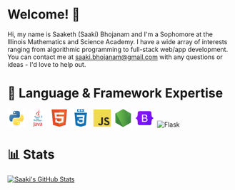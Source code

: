 # Welcome! 👋

Hi, my name is Saaketh (Saaki) Bhojanam and I'm a Sophomore at the Illinois Mathematics and Science Academy. I have a wide array of interests ranging from algorithmic programming to full-stack web/app development. You can contact me at saaki.bhojanam@gmail.com with any questions or ideas - I'd love to help out.

# 🌱 Language & Framework Expertise

<div>
  <img src="https://github.com/devicons/devicon/blob/master/icons/python/python-original.svg" title="Python" alt="Python" width="40" height="40"/>&nbsp;
  <img src="https://github.com/devicons/devicon/blob/master/icons/java/java-original-wordmark.svg" title="Java" alt="Java" width="40" height="40"/>&nbsp;
  <img src="https://github.com/devicons/devicon/blob/master/icons/html5/html5-original.svg" title="HTML5" alt="HTML" width="40" height="40"/>&nbsp;
  <img src="https://github.com/devicons/devicon/blob/master/icons/css3/css3-plain-wordmark.svg"  title="CSS3" alt="CSS" width="40" height="40"/>&nbsp;
  <img src="https://github.com/devicons/devicon/blob/master/icons/javascript/javascript-original.svg" title="JavaScript" alt="JavaScript" width="40"/>&nbsp;
  <img src="https://github.com/devicons/devicon/blob/master/icons/nodejs/nodejs-original.svg" title="Node.js" alt="Node.js" width="40"/>&nbsp;
  <img src="https://github.com/devicons/devicon/blob/master/icons/bootstrap/bootstrap-original.svg" title="Bootstrap" alt="Bootstrap" width="40"/>&nbsp;
  <img src="https://external-preview.redd.it/n9EWl-GXdiaYYVOhB3Dy1hT69l0v8KfPnDVeqDQ6ANE.jpg?width=640&crop=smart&auto=webp&s=2d2869322e0dc4ca537a9b71295e4e9f1b3e9a58" title="Flask" alt="Flask" width="40"/>&nbsp; 


</div>

#  📊 Stats

[![Saaki's GitHub Stats](https://github-readme-stats.vercel.app/api?username=SaakiBhojanam)](https://github.com/anuraghazra/github-readme-stats)
